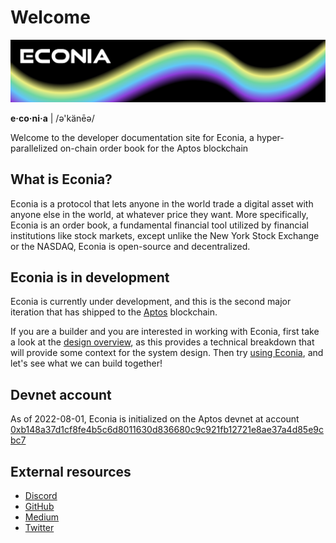 # Welcome

![](../../.assets/cover-banner.png)

**e·co·ni·a** | /ə'känēə/

Welcome to the developer documentation site for Econia, a hyper-parallelized on-chain order book for the Aptos blockchain

## What is Econia?

Econia is a protocol that lets anyone in the world trade a digital asset with anyone else in the world, at whatever price they want.
More specifically, Econia is an order book, a fundamental financial tool utilized by financial institutions like stock markets, except unlike the New York Stock Exchange or the NASDAQ, Econia is open-source and decentralized.

## Econia is in development

Econia is currently under development, and this is the second major iteration that has shipped to the [Aptos](https://aptos.dev) blockchain.

If you are a builder and you are interested in working with Econia, first take a look at the [design overview](https://econia.dev/design-overview), as this provides a technical breakdown that will provide some context for the system design.
Then try [using Econia](using.md), and let's see what we can build together!

## Devnet account

As of 2022-08-01, Econia is initialized on the Aptos devnet at account [0xb148a37d1cf8fe4b5c6d8011630d836680c9c921fb12721e8ae37a4d85e9cbc7](https://aptos-explorer.netlify.app/account/0xb148a37d1cf8fe4b5c6d8011630d836680c9c921fb12721e8ae37a4d85e9cbc7)

## External resources
* [Discord](https://discord.com/invite/Z7gXcMgX8A)
* [GitHub](https://github.com/econia-labs/econia)
* [Medium](https://medium.com/econialabs)
* [Twitter](https://twitter.com/econialabs)